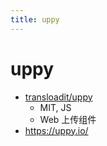 ```yaml
---
title: uppy
---
```


# uppy

- [transloadit/uppy](https://github.com/transloadit/uppy)
  - MIT, JS
  - Web 上传组件
- https://uppy.io/
